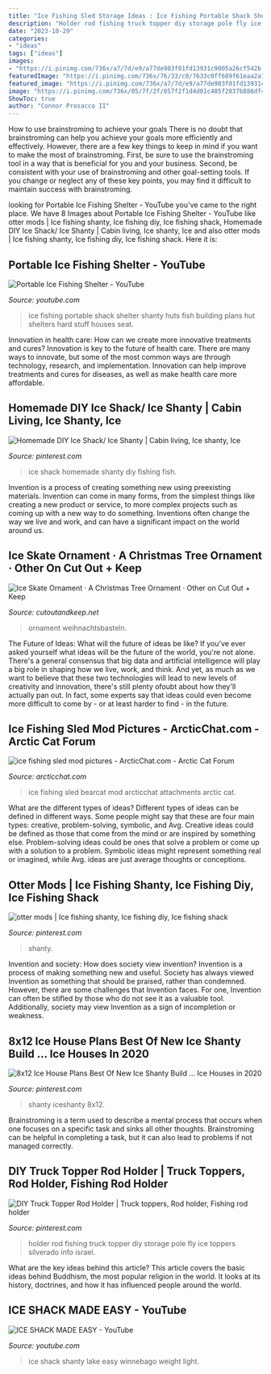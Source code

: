 ```yaml
---
title: "Ice Fishing Sled Storage Ideas : Ice Fishing Portable Shack Shelter Shanty Huts Fish Building Plans Hut Shelters Hard Stuff Houses Seat"
description: "Holder rod fishing truck topper diy storage pole fly ice toppers silverado info israel"
date: "2023-10-29"
categories:
- "ideas"
tags: ["ideas"]
images:
- "https://i.pinimg.com/736x/a7/7d/e9/a77de903f01fd13931c9005a26cf542b.jpg"
featuredImage: "https://i.pinimg.com/736x/76/33/c0/7633c0ff689f61eaa2a121ed7e614a95.jpg"
featured_image: "https://i.pinimg.com/736x/a7/7d/e9/a77de903f01fd13931c9005a26cf542b.jpg"
image: "https://i.pinimg.com/736x/05/7f/2f/057f2f1d4d01c405f2837b886df40407--saltwater-fishing-ice-fishing.jpg"
ShowToc: true
author: "Connor Prosacco II"
---
```



How to use brainstroming to achieve your goals
There is no doubt that brainstroming can help you achieve your goals more efficiently and effectively. However, there are a few key things to keep in mind if you want to make the most of brainstroming. First, be sure to use the brainstroming tool in a way that is beneficial for you and your business. Second, be consistent with your use of brainstroming and other goal-setting tools. If you change or neglect any of these key points, you may find it difficult to maintain success with brainstroming.

	

		
looking for Portable Ice Fishing Shelter - YouTube you've came to the right place. We have 8 Images about Portable Ice Fishing Shelter - YouTube like otter mods | Ice fishing shanty, Ice fishing diy, Ice fishing shack, Homemade DIY Ice Shack/ Ice Shanty | Cabin living, Ice shanty, Ice and also otter mods | Ice fishing shanty, Ice fishing diy, Ice fishing shack. Here it is:
		
    
## Portable Ice Fishing Shelter - YouTube

<img loading=lazy src="https://i.ytimg.com/vi/NOlAVjtbCdc/hqdefault.jpg" onerror="this.onerror=null;this.src='https://tse3.mm.bing.net/th?id=OIP.hsS0xTji1xvz0XQOeekXIQHaFj&amp;pid=15.1';" alt="Portable Ice Fishing Shelter - YouTube">

_Source: youtube.com_

>ice fishing portable shack shelter shanty huts fish building plans hut shelters hard stuff houses seat. 

	

Innovation in health care: How can we create more innovative treatments and cures?
Innovation is key to the future of health care. There are many ways to innovate, but some of the most common ways are through technology, research, and implementation. Innovation can help improve treatments and cures for diseases, as well as make health care more affordable.

    
## Homemade DIY Ice Shack/ Ice Shanty | Cabin Living, Ice Shanty, Ice

<img loading=lazy src="https://i.pinimg.com/736x/43/2d/38/432d389b765d5e737c1f6ee441584d8c.jpg" onerror="this.onerror=null;this.src='https://tse2.mm.bing.net/th?id=OIP.zgzqfrLODwFuuoVYvbiDnwHaHa&amp;pid=15.1';" alt="Homemade DIY Ice Shack/ Ice Shanty | Cabin living, Ice shanty, Ice">

_Source: pinterest.com_

>ice shack homemade shanty diy fishing fish. 

	

Invention is a process of creating something new using preexisting materials. Invention can come in many forms, from the simplest things like creating a new product or service, to more complex projects such as coming up with a new way to do something. Inventions often change the way we live and work, and can have a significant impact on the world around us.

    
## Ice Skate Ornament · A Christmas Tree Ornament · Other On Cut Out + Keep

<img loading=lazy src="https://images.coplusk.net/project_images/165872/image/image.jpg" onerror="this.onerror=null;this.src='https://tse1.mm.bing.net/th?id=OIP.nBfZqzWt-vYNvt8bZceq5QHaJ4&amp;pid=15.1';" alt="Ice Skate Ornament · A Christmas Tree Ornament · Other on Cut Out + Keep">

_Source: cutoutandkeep.net_

>ornament weihnachtsbasteln. 

	

The Future of Ideas: What will the future of ideas be like?
If you've ever asked yourself what ideas will be the future of the world, you're not alone. There's a general consensus that big data and artificial intelligence will play a big role in shaping how we live, work, and think. And yet, as much as we want to believe that these two technologies will lead to new levels of creativity and innovation, there's still plenty ofoubt about how they'll actually pan out. In fact, some experts say that ideas could even become more difficult to come by - or at least harder to find - in the future.

    
## Ice Fishing Sled Mod Pictures - ArcticChat.com - Arctic Cat Forum

<img loading=lazy src="https://www.arcticchat.com/forum/attachments/bearcat-utility/201752d1299258079-ice-fishing-sled-mod-pictures-rack0ct-1-2010-090.jpg" onerror="this.onerror=null;this.src='https://tse4.mm.bing.net/th?id=OIP.d9157saD-cKvtzcqFpkl1QHaFj&amp;pid=15.1';" alt="ice fishing sled mod pictures - ArcticChat.com - Arctic Cat Forum">

_Source: arcticchat.com_

>ice fishing sled bearcat mod arcticchat attachments arctic cat. 

	

What are the different types of ideas?
Different types of ideas can be defined in different ways. Some people might say that these are four main types: creative, problem-solving, symbolic, and Avg.
Creative ideas could be defined as those that come from the mind or are inspired by something else. Problem-solving ideas could be ones that solve a problem or come up with a solution to a problem. Symbolic ideas might represent something real or imagined, while Avg. ideas are just average thoughts or conceptions.

    
## Otter Mods | Ice Fishing Shanty, Ice Fishing Diy, Ice Fishing Shack

<img loading=lazy src="https://i.pinimg.com/736x/76/33/c0/7633c0ff689f61eaa2a121ed7e614a95.jpg" onerror="this.onerror=null;this.src='https://tse2.mm.bing.net/th?id=OIP.M2I7VmGIhN71vAokWa4KFQHaFj&amp;pid=15.1';" alt="otter mods | Ice fishing shanty, Ice fishing diy, Ice fishing shack">

_Source: pinterest.com_

>shanty. 

	

Invention and society: How does society view invention?
Invention is a process of making something new and useful. Society has always viewed Invention as something that should be praised, rather than condemned. However, there are some challenges that Invention faces. For one, Invention can often be stifled by those who do not see it as a valuable tool. Additionally, society may view Invention as a sign of incompletion or weakness.

    
## 8x12 Ice House Plans Best Of New Ice Shanty Build … Ice Houses In 2020

<img loading=lazy src="https://i.pinimg.com/736x/a7/7d/e9/a77de903f01fd13931c9005a26cf542b.jpg" onerror="this.onerror=null;this.src='https://tse3.mm.bing.net/th?id=OIP.pF5CB6vm5G3xQopdlFHvlQHaEL&amp;pid=15.1';" alt="8x12 Ice House Plans Best Of New Ice Shanty Build … Ice Houses in 2020">

_Source: pinterest.com_

>shanty iceshanty 8x12. 

	

Brainstroming is a term used to describe a mental process that occurs when one focuses on a specific task and sinks all other thoughts. Brainstroming can be helpful in completing a task, but it can also lead to problems if not managed correctly.

    
## DIY Truck Topper Rod Holder | Truck Toppers, Rod Holder, Fishing Rod Holder

<img loading=lazy src="https://i.pinimg.com/736x/05/7f/2f/057f2f1d4d01c405f2837b886df40407--saltwater-fishing-ice-fishing.jpg" onerror="this.onerror=null;this.src='https://tse3.mm.bing.net/th?id=OIP.IPwzFmSf3FsnQHUROIdhygHaFj&amp;pid=15.1';" alt="DIY Truck Topper Rod Holder | Truck toppers, Rod holder, Fishing rod holder">

_Source: pinterest.com_

>holder rod fishing truck topper diy storage pole fly ice toppers silverado info israel. 

	

What are the key ideas behind this article?
This article covers the basic ideas behind Buddhism, the most popular religion in the world. It looks at its history, doctrines, and how it has influenced people around the world.

    
## ICE SHACK MADE EASY - YouTube

<img loading=lazy src="http://i.ytimg.com/vi/9t72GSBLbiU/hqdefault.jpg" onerror="this.onerror=null;this.src='https://tse1.mm.bing.net/th?id=OIP.wsmBAVS0P7GKimU4IB9olwHaFj&amp;pid=15.1';" alt="ICE SHACK MADE EASY - YouTube">

_Source: youtube.com_

>ice shack shanty lake easy winnebago weight light. 

	

	

